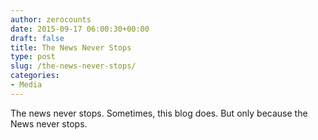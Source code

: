 ```yaml
---
author: zerocounts
date: 2015-09-17 06:00:30+00:00
draft: false
title: The News Never Stops
type: post
slug: /the-news-never-stops/
categories:
- Media
---
```


The news never stops. Sometimes, this blog does. But only because the News never stops.
